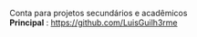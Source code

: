 Conta para projetos secundários e acadêmicos
<Br />
**Principal** : https://github.com/LuisGuilh3rme
